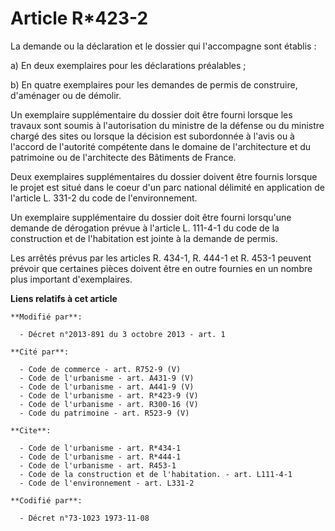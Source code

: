 # Article R*423-2

La demande ou la déclaration et le dossier qui l'accompagne sont établis : 

a) En deux exemplaires pour les déclarations préalables ; 

b) En quatre exemplaires pour les demandes de permis de construire, d'aménager ou de démolir. 

Un exemplaire supplémentaire du dossier doit être fourni lorsque les travaux sont soumis à l'autorisation du ministre de la
défense ou du ministre chargé des sites ou lorsque la décision est subordonnée à l'avis ou à l'accord de l'autorité
compétente dans le domaine de l'architecture et du patrimoine ou de l'architecte des Bâtiments de France. 

Deux exemplaires supplémentaires du dossier doivent être fournis lorsque le projet est situé dans le coeur d'un parc national
délimité en application de l'article L. 331-2 du code de l'environnement. 

Un exemplaire supplémentaire du dossier doit être fourni lorsqu'une demande de dérogation prévue à l'article L. 111-4-1 du
code de la construction et de l'habitation est jointe à la demande de permis. 

Les arrêtés prévus par les articles R. 434-1, R. 444-1 et R. 453-1 peuvent prévoir que certaines pièces doivent être en outre
fournies en un nombre plus important d'exemplaires.

**Liens relatifs à cet article**

	**Modifié par**:

	  - Décret n°2013-891 du 3 octobre 2013 - art. 1

	**Cité par**:

	  - Code de commerce - art. R752-9 (V)
	  - Code de l'urbanisme - art. A431-9 (V)
	  - Code de l'urbanisme - art. A441-9 (V)
	  - Code de l'urbanisme - art. R*423-9 (V)
	  - Code de l'urbanisme - art. R300-16 (V)
	  - Code du patrimoine - art. R523-9 (V)

	**Cite**:

	  - Code de l'urbanisme - art. R*434-1
	  - Code de l'urbanisme - art. R*444-1
	  - Code de l'urbanisme - art. R453-1
	  - Code de la construction et de l'habitation. - art. L111-4-1
	  - Code de l'environnement - art. L331-2

	**Codifié par**:

	  - Décret n°73-1023 1973-11-08
